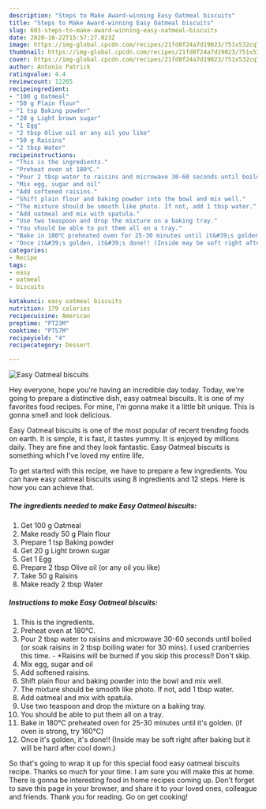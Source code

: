 ```yaml
---
description: "Steps to Make Award-winning Easy Oatmeal biscuits"
title: "Steps to Make Award-winning Easy Oatmeal biscuits"
slug: 603-steps-to-make-award-winning-easy-oatmeal-biscuits
date: 2020-10-22T15:57:27.023Z
image: https://img-global.cpcdn.com/recipes/21fd8f24a7d19023/751x532cq70/easy-oatmeal-biscuits-recipe-main-photo.jpg
thumbnail: https://img-global.cpcdn.com/recipes/21fd8f24a7d19023/751x532cq70/easy-oatmeal-biscuits-recipe-main-photo.jpg
cover: https://img-global.cpcdn.com/recipes/21fd8f24a7d19023/751x532cq70/easy-oatmeal-biscuits-recipe-main-photo.jpg
author: Antonio Patrick
ratingvalue: 4.4
reviewcount: 12265
recipeingredient:
- "100 g Oatmeal"
- "50 g Plain flour"
- "1 tsp Baking powder"
- "20 g Light brown sugar"
- "1 Egg"
- "2 tbsp Olive oil or any oil you like"
- "50 g Raisins"
- "2 tbsp Water"
recipeinstructions:
- "This is the ingredients."
- "Preheat oven at 180℃."
- "Pour 2 tbsp water to raisins and microwave 30-60 seconds until boiled (or soak raisins in 2 tbsp boiling water for 30 mins). I used cranberries this time.  *Raisins will be burned if you skip this process!! Don&#39;t skip."
- "Mix egg, sugar and oil"
- "Add softened raisins."
- "Shift plain flour and baking powder into the bowl and mix well."
- "The mixture should be smooth like photo. If not, add 1 tbsp water."
- "Add oatmeal and mix with spatula."
- "Use two teaspoon and drop the mixture on a baking tray."
- "You should be able to put them all on a tray."
- "Bake in 180℃ preheated oven for 25-30 minutes until it&#39;s golden. (if oven is strong, try 160℃)"
- "Once it&#39;s golden, it&#39;s done!! (Inside may be soft right after baking but it will be hard after cool down.)"
categories:
- Recipe
tags:
- easy
- oatmeal
- biscuits

katakunci: easy oatmeal biscuits 
nutrition: 179 calories
recipecuisine: American
preptime: "PT23M"
cooktime: "PT57M"
recipeyield: "4"
recipecategory: Dessert

---
```



![Easy Oatmeal biscuits](https://img-global.cpcdn.com/recipes/21fd8f24a7d19023/751x532cq70/easy-oatmeal-biscuits-recipe-main-photo.jpg)

Hey everyone, hope you're having an incredible day today. Today, we're going to prepare a distinctive dish, easy oatmeal biscuits. It is one of my favorites food recipes. For mine, I'm gonna make it a little bit unique. This is gonna smell and look delicious.

Easy Oatmeal biscuits is one of the most popular of recent trending foods on earth. It is simple, it is fast, it tastes yummy. It is enjoyed by millions daily. They are fine and they look fantastic. Easy Oatmeal biscuits is something which I've loved my entire life.




To get started with this recipe, we have to prepare a few ingredients. You can have easy oatmeal biscuits using 8 ingredients and 12 steps. Here is how you can achieve that.

<!--inarticleads1-->

##### The ingredients needed to make Easy Oatmeal biscuits:

1. Get 100 g Oatmeal
1. Make ready 50 g Plain flour
1. Prepare 1 tsp Baking powder
1. Get 20 g Light brown sugar
1. Get 1 Egg
1. Prepare 2 tbsp Olive oil (or any oil you like)
1. Take 50 g Raisins
1. Make ready 2 tbsp Water




<!--inarticleads2-->

##### Instructions to make Easy Oatmeal biscuits:

1. This is the ingredients.
1. Preheat oven at 180℃.
1. Pour 2 tbsp water to raisins and microwave 30-60 seconds until boiled (or soak raisins in 2 tbsp boiling water for 30 mins). I used cranberries this time.  - *Raisins will be burned if you skip this process!! Don&#39;t skip.
1. Mix egg, sugar and oil
1. Add softened raisins.
1. Shift plain flour and baking powder into the bowl and mix well.
1. The mixture should be smooth like photo. If not, add 1 tbsp water.
1. Add oatmeal and mix with spatula.
1. Use two teaspoon and drop the mixture on a baking tray.
1. You should be able to put them all on a tray.
1. Bake in 180℃ preheated oven for 25-30 minutes until it&#39;s golden. (if oven is strong, try 160℃)
1. Once it&#39;s golden, it&#39;s done!! (Inside may be soft right after baking but it will be hard after cool down.)




So that's going to wrap it up for this special food easy oatmeal biscuits recipe. Thanks so much for your time. I am sure you will make this at home. There is gonna be interesting food in home recipes coming up. Don't forget to save this page in your browser, and share it to your loved ones, colleague and friends. Thank you for reading. Go on get cooking!

